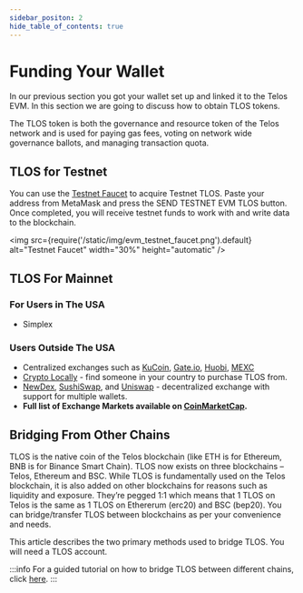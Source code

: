 ```yaml
---
sidebar_positon: 2
hide_table_of_contents: true
---
```


# Funding Your Wallet

In our previous section you got your wallet set up and linked it to the Telos EVM. In this section we are going to discuss how to obtain TLOS tokens.

The TLOS token is both the governance and resource token of the Telos network and is used for paying gas fees, voting on network wide governance ballots, and managing transaction quota.

## TLOS for Testnet

You can use the [Testnet Faucet](https://app.telos.net/testnet/developers) to acquire Testnet TLOS. Paste your address from MetaMask and press the SEND TESTNET EVM TLOS button. Once completed, you will receive testnet funds to work with and write data to the blockchain.

<img
    src={require('/static/img/evm_testnet_faucet.png').default}
    alt="Testnet Faucet"
    width="30%"
    height="automatic"
/>

## TLOS For Mainnet

### For Users in The USA

- Simplex

### Users Outside The USA

- Centralized exchanges such as [KuCoin](https://www.kucoin.com/trade/TLOS-USDT), [Gate.io](https://www.gate.io/fr/trade/TLOS\_USDT), [Huobi](https://www.huobi.com/en-us/trade/tlos_usdt?type=spot), [MEXC](https://www.mexc.com/exchange/TLOS_USDT)
- [Crypto Locally](https://cryptolocally.com/en/tlos/buy) - find someone in your country to purchase TLOS from.
- [NewDex](https://newdex.io/trade/eosio.token-tlos-eos), [SushiSwap](https://app.sushi.com/en/swap), and [Uniswap](https://app.uniswap.org/#/swap?use=V2?inputCurrency=ETH\&outputCurrency=0x7825e833d495f3d1c28872415a4aee339d26ac88) - decentralized exchange with support for multiple wallets.
- __Full list of Exchange Markets available on [CoinMarketCap](https://coinmarketcap.com/currencies/telos/markets/).__

## Bridging From Other Chains

TLOS is the native coin of the Telos blockchain (like ETH is for Ethereum, BNB is for Binance Smart Chain). TLOS now exists on three blockchains – Telos, Ethereum and BSC. While TLOS is fundamentally used on the Telos blockchain, it is also added on other blockchains for reasons such as liquidity and exposure. They’re pegged 1:1 which means that 1 TLOS on Telos is the same as 1 TLOS on Ethererum (erc20) and BSC (bep20). You can bridge/transfer TLOS between blockchains as per your convenience and needs.

This article describes the two primary methods used to bridge TLOS. You will need a TLOS account.

:::info
For a guided tutorial on how to bridge TLOS between different chains, click [here](https://help.telos.net/en_US/getting-started/how-to-bridge-tlos-between-different-blockchains).
:::
